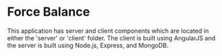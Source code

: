 # Force Balance

This application has server and client components which are located in either the 'server' or 'client' folder.  The client is built using AngularJS and the server is built using Node.js, Express, and MongoDB.
